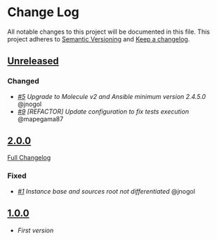 # Change Log

All notable changes to this project will be documented in this file.
This project adheres to [Semantic Versioning](http://semver.org/) and [Keep a changelog](https://github.com/olivierlacan/keep-a-changelog).

## [Unreleased](https://github.com/idealista/opengrok-role/tree/develop)

### Changed
- *[#5](https://github.com/idealista/opengrok-role/issues/5) Upgrade to Molecule v2 and Ansible minimum version 2.4.5.0* @jnogol
- *[#9](https://github.com/idealista/opengrok-role/issues/9) [REFACTOR] Update configuration to fix tests execution* @mapegama87

## [2.0.0](https://github.com/idealista/opengrok-role/tree/2.0.0)
[Full Changelog](https://github.com/idealista/opengrok-role/compare/2.0.0...1.0.0)

### Fixed
- *[#1](https://github.com/idealista/opengrok-role/issues/1) Instance base and sources root not differentiated* @jnogol

## [1.0.0](https://github.com/idealista/opengrok-role/tree/1.0.0)
- *First version*

